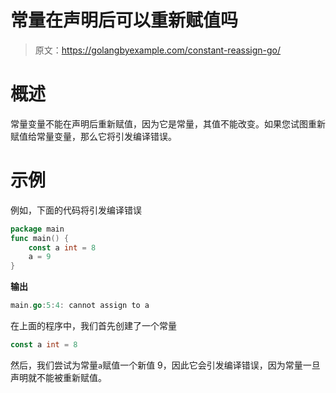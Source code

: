 # 常量在声明后可以重新赋值吗

> 原文：<https://golangbyexample.com/constant-reassign-go/>

# **概述**

常量变量不能在声明后重新赋值，因为它是常量，其值不能改变。如果您试图重新赋值给常量变量，那么它将引发编译错误。

# **示例**

例如，下面的代码将引发编译错误

```go
package main
func main() {
    const a int = 8
    a = 9
}
```

**输出**

```go
main.go:5:4: cannot assign to a
```

在上面的程序中，我们首先创建了一个常量

```go
const a int = 8
```

然后，我们尝试为常量`a`赋值一个新值 9，因此它会引发编译错误，因为常量一旦声明就不能被重新赋值。